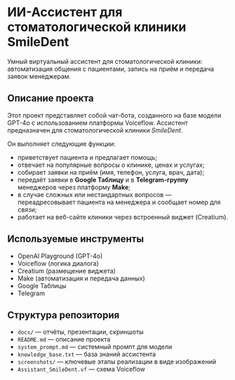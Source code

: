 # ИИ-Ассистент для стоматологической клиники SmileDent
Умный виртуальный ассистент для стоматологической клиники: автоматизация общения с пациентами, запись на приём и передача заявок менеджерам.

## Описание проекта

Этот проект представляет собой чат-бота, созданного на базе модели GPT-4o с использованием платформы Voiceflow. Ассистент предназначен для  стоматологической клиники *SmileDent*.

Он выполняет следующие функции:
- приветствует пациента и предлагает помощь;
- отвечает на популярные вопросы о клинике, ценах и услугах;
- собирает заявки на приём (имя, телефон, услуга, врач, дата);
- передаёт заявки в **Google Таблицу** и в **Telegram-группу** менеджеров через платформу **Make**;
- в случае сложных или нестандартных вопросов — переадресовывает пациента на менеджера и сообщает номер для связи;
- работает на веб-сайте клиники через встроенный виджет (Creatium).

## Используемые инструменты

- OpenAI Playground (GPT-4o)
- Voiceflow (логика диалога)
- Creatium (размещение виджета)
- Make (автоматизация и передача данных)
- Google Таблицы
- Telegram

## Структура репозитория

- `docs/` — отчёты, презентации, скриншоты
- `README.md` — описание проекта
- `system_prompt.md` — системный промпт для модели
- `knowledge_base.txt` — база знаний ассистента
- `screenshots/` — ключевые этапы реализации в виде изображений
- `Assistant_SmileDent.vf` — схема Voiceflow




